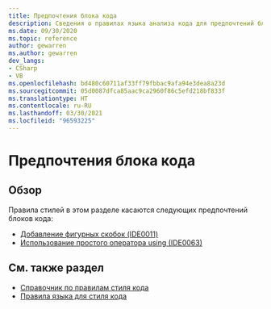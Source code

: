 ```yaml
---
title: Предпочтения блока кода
description: Сведения о правилах языка анализа кода для предпочтений блоков кода
ms.date: 09/30/2020
ms.topic: reference
author: gewarren
ms.author: gewarren
dev_langs:
- CSharp
- VB
ms.openlocfilehash: bd480c60711af33ff79fbbac9afa94e3dea8a23d
ms.sourcegitcommit: 05d0087dfca85aac9ca2960f86c5efd218bf833f
ms.translationtype: HT
ms.contentlocale: ru-RU
ms.lasthandoff: 03/30/2021
ms.locfileid: "96593225"
---
```

# <a name="code-block-preferences"></a>Предпочтения блока кода

## <a name="overview"></a>Обзор

Правила стилей в этом разделе касаются следующих предпочтений блоков кода:

- [Добавление фигурных скобок (IDE0011)](ide0011.md)
- [Использование простого оператора using (IDE0063)](ide0063.md)

## <a name="see-also"></a>См. также раздел

- [Справочник по правилам стиля кода](index.md)
- [Правила языка для стиля кода](language-rules.md)

